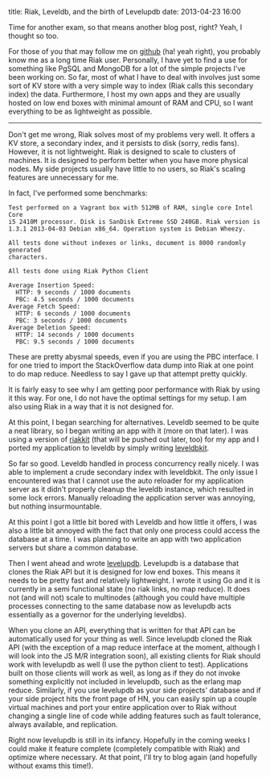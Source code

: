 title: Riak, Leveldb, and the birth of Levelupdb
date: 2013-04-23 16:00

Time for another exam, so that means another blog post, right? Yeah, I thought
so too.

For those of you that may follow me on [github](https://github.com/shuhaowu) 
(ha! yeah right), you probably know me as a long time Riak user. Personally,
I have yet to find a use for something like PgSQL and MongoDB for a lot of
the simple projects I've been working on. So far, most of what I have to deal
with involves just some sort of KV store with a very simple way to index 
(Riak calls this secondary index) the data. Furthermore, I host my own apps and
they are usually hosted on low end boxes with minimal amount of RAM and CPU, so
I want everything to be as lightweight as possible. 

--------------------------------------------------------------------------------

Don't get me wrong, Riak solves most of my problems very well. It offers a KV
store, a secondary index, and it persists to disk (sorry, redis fans). However,
it is not lightweight. Riak is designed to scale to clusters of machines. It
is designed to perform better when you have more physical nodes. My side
projects usually have little to no users, so Riak's scaling features are 
unnecessary for me. 

In fact, I've performed some benchmarks:

    Test performed on a Vagrant box with 512MB of RAM, single core Intel Core
    i5 2410M processor. Disk is SanDisk Extreme SSD 240GB. Riak version is
    1.3.1 2013-04-03 Debian x86_64. Operation system is Debian Wheezy.

    All tests done without indexes or links, document is 8000 randomly generated
    characters.

    All tests done using Riak Python Client

    Average Insertion Speed:
      HTTP: 9 seconds / 1000 documents
      PBC: 4.5 seconds / 1000 documents
    Average Fetch Speed:
      HTTP: 6 seconds / 1000 documents
      PBC: 3 seconds / 1000 documents
    Average Deletion Speed:
      HTTP: 14 seconds / 1000 documents
      PBC: 9.5 seconds / 1000 documents

These are pretty abysmal speeds, even if you are using the PBC interface.
I for one tried to import the StackOverflow data dump into Riak at one point to do
map reduce. Needless to say I gave up that attempt pretty quickly.

It is fairly easy to see why I am getting poor performance with Riak by using
it this way. For one, I do not have the optimal settings for my setup. I am also
using Riak in a way that it is not designed for.

At this point, I began searching for alternatives. Leveldb seemed to be quite a
neat library, so I began writing an app with it (more on that later). I was 
using a version of [riakkit](https://github.com/shuhaowu/riakkit) 
(that will be pushed out later, too) for my app and I ported my application to
leveldb by simply writing [leveldbkit](https://github.com/shuhaowu/leveldbkit).

So far so good. Leveldb handled in process concurrency really nicely. I was 
able to implement a crude secondary index with leveldbkit. The only issue I 
encountered was that I cannot use the auto reloader for my application server
as it didn't properly cleanup the leveldb instance, which resulted in some lock
errors. Manually reloading the application server was annoying, but nothing 
insurmountable.

At this point I got a little bit bored with Leveldb and how little it offers,
I was also a little bit annoyed with the fact that only one process could access
the database at a time. I was planning to write an app with two application 
servers but share a common database.

Then I went ahead and wrote [levelupdb](https://github.com/shuhaowu/levelupdb).
Levelupdb is a database that clones the Riak API but it is designed for low end
boxes. This means it needs to be pretty fast and relatively lightweight. I wrote
it using Go and it is currently in a semi functional state (no riak links, no 
map reduce). It does not (and will not) scale to multinodes (although you could
have multiple processes connecting to the same database now as levelupdb acts
essentially as a governor for the underlying leveldbs).

When you clone an API, everything that is written for that API can be 
automatically used for your thing as well. Since levelupdb cloned the Riak API 
(with the exception of a map reduce interface at the moment, although I will
look into the JS M/R integration soon), all existing clients for Riak should
work with levelupdb as well (I use the python client to test). Applications built
on those clients will work as well, as long as if they do not invoke something
explicitly not included in levelupdb, such as the erlang map reduce. Similarly, 
if you use levelupdb as your side projects' database and if your side project
hits the front page of HN, you can easily spin up a couple virtual machines 
and port your entire application over to Riak without changing a single line of 
code while adding features such as fault tolerance, always available, and replication.

Right now levelupdb is still in its infancy. Hopefully in the coming weeks I
could make it feature complete (completely compatible with Riak) and optimize
where necessary. At that point, I'll try to blog again (and hopefully without 
exams this time!). 
